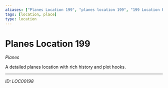 ```yaml
---
aliases: ["Planes Location 199", "planes location 199", "199 Location Planes"]
tags: [location, place]
type: location
---
```


# Planes Location 199

*Planes*

A detailed planes location with rich history and plot hooks.

---
*ID: LOC00198*